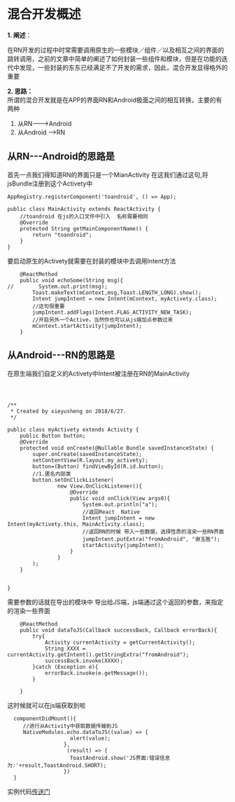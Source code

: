 # 混合开发概述

**1. 阐述**：  

在RN开发的过程中时常需要调用原生的一些模块／组件／以及相互之间的界面的跳转调用，之前的文章中简单的阐述了如何封装一些组件和模块，但是在功能的迭代中发现，一些封装的东东已经满足不了开发的需求，因此，混合开发显得格外的重要


**2. 思路：**  
所谓的混合开发就是在APP的界面RN和Android极面之间的相互转换，主要的有两种
1. 从RN--->Android
2. 从Android -->RN 

## 从RN---Android的思路是  
首先一点我们得知道RN的界面只是一个MianActivity 在这我们通过这句,将jsBundle注册到这个Activety中
```
AppRegistry.registerComponent('toandroid', () => App);

public class MainActivity extends ReactActivity {
    //toandroid 在js的入口文件中引入  名称需要相同
    @Override
    protected String getMainComponentName() {
        return "toandroid";
    }
}
```
要启动原生的Activety就需要在封装的模块中去调用Intent方法

```
    @ReactMethod
    public void echoSome(String msg){
//        System.out.print(msg);
        Toast.makeText(mContext,msg,Toast.LENGTH_LONG).show();
        Intent jumpIntent = new Intent(mContext, myActivety.class);
        //这句很重要
        jumpIntent.addFlags(Intent.FLAG_ACTIVITY_NEW_TASK);
        //开启另外一个Active，当然你也可以从js端加点参数过来
        mContext.startActivity(jumpIntent);
    }
```


## 从Android---RN的思路是
在原生端我们自定义的Activety中Intent被注册在RN的MainActivity  

```



/**
 * Created by xieyusheng on 2018/6/27.
 */

public class myActivety extends Activity {
    public Button button;
    @Override
    protected void onCreate(@Nullable Bundle savedInstanceState) {
        super.onCreate(savedInstanceState);
        setContentView(R.layout.my_activety);
        button=(Button) findViewById(R.id.button);
        //1.匿名内部类
        button.setOnClickListener(
                new View.OnClickListener(){
                    @Override
                    public void onClick(View args0){
                        System.out.println("a");
                        //返回React  Native
                        Intent jumpIntent = new Intent(myActivety.this, MainActivity.class);
                        //返回RN的时候 带入一些数据，选择性质的渲染一些RN界面
                        jumpIntent.putExtra("fromAndroid", "谢玉胜");
                        startActivity(jumpIntent);
                    }
                }
        );
    }


}

```

需要参数的话就在导出的模块中 导出给JS端，js端通过这个返回的参数，来指定的渲染一些界面
```
    @ReactMethod
    public void dataToJS(Callback successBack, Callback errorBack){
        try{
            Activity currentActivity = getCurrentActivity();
            String XXXX = currentActivity.getIntent().getStringExtra("fromAndroid");
            successBack.invoke(XXXX);
        }catch (Exception e){
            errorBack.invoke(e.getMessage());
        }

    }
```
这时候就可以在js端获取到啦
```
  componentDidMount(){
     //进行从Activity中获取数据传输到JS
     NativeModules.echo.dataToJS((value) => {
                    alert(value);
                  },
                   (result) => {
                    ToastAndroid.show('JS界面:错误信息为:'+result,ToastAndroid.SHORT);
                  })
  }
```



实例代码[传送门](https://github.com/allenxieyusheng/mix)
